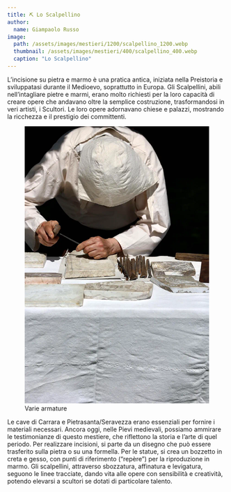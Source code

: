 ```yaml
---
title: ⛏ Lo Scalpellino
author:
  name: Giampaolo Russo
image: 
  path: /assets/images/mestieri/1200/scalpellino_1200.webp
  thumbnail: /assets/images/mestieri/400/scalpellino_400.webp
  caption: "Lo Scalpellino"
---
```



L’incisione su pietra e marmo è una pratica antica, iniziata nella Preistoria e sviluppatasi durante il Medioevo, soprattutto in Europa. Gli Scalpellini, abili nell’intagliare pietre e marmi, erano molto richiesti per la loro capacità di creare opere che andavano oltre la semplice costruzione, trasformandosi in veri artisti, i Scultori. Le loro opere adornavano chiese e palazzi, mostrando la ricchezza e il prestigio dei committenti.

<!-- more -->

<figure class="align-center">
    <img src="/assets/images/mestieri/800/scalpellino_800.webp" alt="Lo scalpellino che incide una formella di marmo">
  <figcaption>Varie armature</figcaption>
</figure>

Le cave di Carrara e Pietrasanta/Seravezza erano essenziali per fornire i materiali necessari. Ancora oggi, nelle Pievi medievali, possiamo ammirare le testimonianze di questo mestiere, che riflettono la storia e l’arte di quel periodo. Per realizzare incisioni, si parte da un disegno che può essere trasferito sulla pietra o su una formella. Per le statue, si crea un bozzetto in creta e gesso, con punti di riferimento (“repère”) per la riproduzione in marmo. Gli scalpellini, attraverso sbozzatura, affinatura e levigatura, seguono le linee tracciate, dando vita alle opere con sensibilità e creatività, potendo elevarsi a scultori se dotati di particolare talento.
